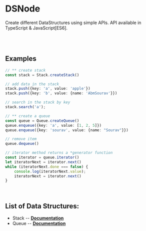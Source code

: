 # DSNode

Create different DataStructures using simple APIs.
API available in TypeScript & JavaScript[ES6].

<br>
<br>

## Examples
```ts
// ** create stack
const stack = Stack.createStack()

// add data in the stack
stack.push({key: 'a', value: 'apple'})
stack.push({key: 'b', value: {name: 'AbmSourav'}})

// search in the stack by key
stack.search('a');

// ** create a queue
const queue = Queue.createQueue()
queue.enqueue({key: 'a', value: [1, 2, 5]})
queue.enqueue({key: 'sourav', value: {name: "Sourav"}})

// remove item
queue.dequeue()

// iterator method returns a *generator function
const iterator = queue.iterator()
let iteratorNext = iterator.next()
while (iteratorNext.done === false) {
	console.log(iteratorNext.value);
	iteratorNext = iterator.next()
}
```

<br>

## List of Data Structures:

* Stack  --  **[Documentation](https://github.com/CodesVault/DSNode/tree/main/src/stack#stack-api)**
* Queue  --  **[Documentation](https://github.com/CodesVault/DSNode/tree/main/src/queue#queue-api)**
